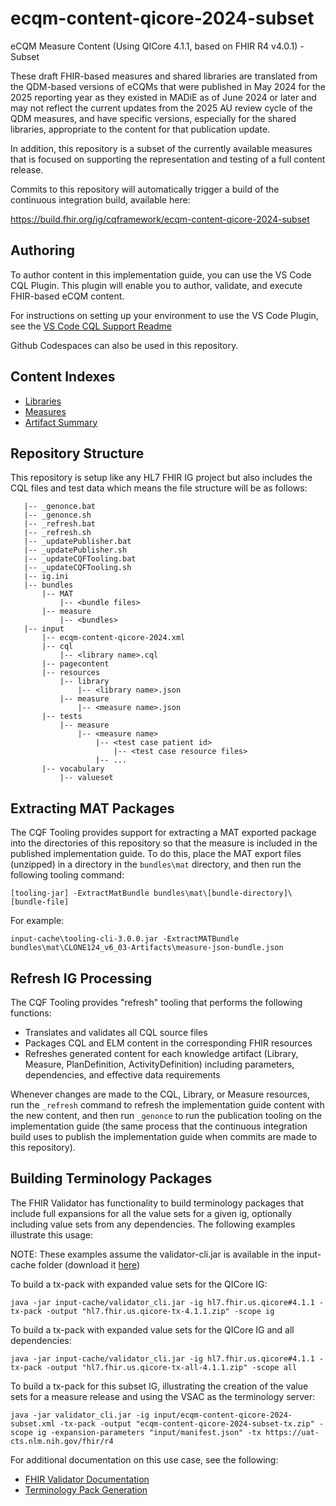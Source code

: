 # ecqm-content-qicore-2024-subset
eCQM Measure Content (Using QICore 4.1.1, based on FHIR R4 v4.0.1) - Subset

These draft FHIR-based measures and shared libraries are translated from the QDM-based versions of eCQMs that were published in May 2024 for the 2025 reporting year as they existed in MADiE as of June 2024 or later and may not reflect the current updates from the 2025 AU review cycle of the QDM measures, and have specific versions, especially for the shared libraries, appropriate to the content for that publication update.

In addition, this repository is a subset of the currently available measures that is focused on supporting the representation and testing of a full content release.

Commits to this repository will automatically trigger a build of the continuous integration build, available here:

https://build.fhir.org/ig/cqframework/ecqm-content-qicore-2024-subset

## Authoring

To author content in this implementation guide, you can use the VS Code CQL Plugin. This plugin will enable you to author, validate, and execute FHIR-based eCQM content.

For instructions on setting up your environment to use the VS Code Plugin, see the [VS Code CQL Support Readme](https://github.com/cqframework/vscode-cql/blob/master/README.md)

Github Codespaces can also be used in this repository.

## Content Indexes

* [Libraries](https://build.fhir.org/ig/cqframework/ecqm-content-qicore-2024-subset/libraries.html)
* [Measures](https://build.fhir.org/ig/cqframework/ecqm-content-qicore-2024-subset/measures.html)
* [Artifact Summary](https://build.fhir.org/ig/cqframework/ecqm-content-qicore-2024-subset/artifacts.html)

## Repository Structure

This repository is setup like any HL7 FHIR IG project but also includes the CQL files and test data which means the file structure will be as follows:

```
   |-- _genonce.bat
   |-- _genonce.sh
   |-- _refresh.bat
   |-- _refresh.sh
   |-- _updatePublisher.bat
   |-- _updatePublisher.sh
   |-- _updateCQFTooling.bat
   |-- _updateCQFTooling.sh
   |-- ig.ini
   |-- bundles
       |-- MAT
           |-- <bundle files>
       |-- measure
           |-- <bundles>
   |-- input
       |-- ecqm-content-qicore-2024.xml
       |-- cql
           |-- <library name>.cql
       |-- pagecontent
       |-- resources
           |-- library
               |-- <library name>.json
           |-- measure
               |-- <measure name>.json
       |-- tests
           |-- measure
               |-- <measure name>
                   |-- <test case patient id>
                       |-- <test case resource files>
                   |-- ...
       |-- vocabulary
           |-- valueset
```

## Extracting MAT Packages

The CQF Tooling provides support for extracting a MAT exported package into the
directories of this repository so that the measure is included in the published
implementation guide. To do this, place the MAT export files (unzipped) in a
directory in the `bundles\mat` directory, and then run the following tooling
command:

```
[tooling-jar] -ExtractMatBundle bundles\mat\[bundle-directory]\[bundle-file]
```

For example:

```
input-cache\tooling-cli-3.0.0.jar -ExtractMATBundle bundles\mat\CLONE124_v6_03-Artifacts\measure-json-bundle.json
```

## Refresh IG Processing

The CQF Tooling provides "refresh" tooling that performs the following functions:

* Translates and validates all CQL source files
* Packages CQL and ELM content in the corresponding FHIR resources
* Refreshes generated content for each knowledge artifact (Library, Measure, PlanDefinition, ActivityDefinition) including parameters, dependencies, and effective data requirements

Whenever changes are made to the CQL, Library, or Measure resources, run the `_refresh` command to refresh the implementation guide content with the new content, and then run `_genonce` to run the publication tooling on the implementation guide (the same process that the continuous integration build uses to publish the implementation guide when commits are made to this repository).

## Building Terminology Packages

The FHIR Validator has functionality to build terminology packages that include full expansions for all the value sets for a given ig, optionally including value sets from any dependencies. The following examples illustrate this usage:

NOTE: These examples assume the validator-cli.jar is available in the input-cache folder (download it [here]())

To build a tx-pack with expanded value sets for the QICore IG:

```
java -jar input-cache/validator_cli.jar -ig hl7.fhir.us.qicore#4.1.1 -tx-pack -output "hl7.fhir.us.qicore-tx-4.1.1.zip" -scope ig
```

To build a tx-pack with expanded value sets for the QICore IG and all dependencies:

```
java -jar input-cache/validator_cli.jar -ig hl7.fhir.us.qicore#4.1.1 -tx-pack -output "hl7.fhir.us.qicore-tx-all-4.1.1.zip" -scope all
```

To build a tx-pack for this subset IG, illustrating the creation of the value sets for a measure release and using the VSAC as the terminology server:

```
java -jar validator_cli.jar -ig input/ecqm-content-qicore-2024-subset.xml -tx-pack -output "ecqm-content-qicore-2024-subset-tx.zip" -scope ig -expansion-parameters "input/manifest.json" -tx https://uat-cts.nlm.nih.gov/fhir/r4
```

For additional documentation on this use case, see the following:

* [FHIR Validator Documentation](https://confluence.hl7.org/display/FHIR/Using+the+FHIR+Validator)
* [Terminology Pack Generation](https://confluence.hl7.org/pages/viewpage.action?pageId=35718580#UsingtheFHIRValidator-TerminologyPackGeneration)